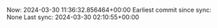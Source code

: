 Now: 2024-03-30 11:36:32.856464+00:00 Earliest commit since sync: None Last sync: 2024-03-30 02:10:55+00:00
